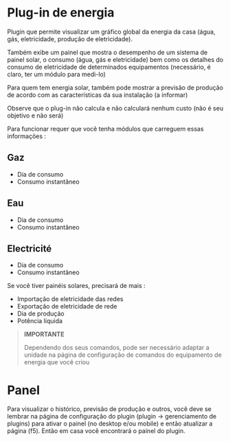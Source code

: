 # Plug-in de energia

Plugin que permite visualizar um gráfico global da energia da casa (água, gás, eletricidade, produção de eletricidade).

Também exibe um painel que mostra o desempenho de um sistema de painel solar, o consumo (água, gás e eletricidade) bem como os detalhes do consumo de eletricidade de determinados equipamentos (necessário, é claro, ter um módulo para medi-lo)

Para quem tem energia solar, também pode mostrar a previsão de produção de acordo com as características da sua instalação (a informar)

Observe que o plug-in não calcula e não calculará nenhum custo (não é seu objetivo e não será)

Para funcionar requer que você tenha módulos que carreguem essas informações : 

## Gaz

- Dia de consumo
- Consumo instantâneo

## Eau

- Dia de consumo
- Consumo instantâneo

## Electricité

- Dia de consumo
- Consumo instantâneo

Se você tiver painéis solares, precisará de mais : 

- Importação de eletricidade das redes
- Exportação de eletricidade de rede
- Dia de produção
- Potência líquida

>**IMPORTANTE**
>
>Dependendo dos seus comandos, pode ser necessário adaptar a unidade na página de configuração de comandos do equipamento de energia que você criou

# Panel

Para visualizar o histórico, previsão de produção e outros, você deve se lembrar na página de configuração do plugin (plugin -> gerenciamento de plugins) para ativar o painel (no desktop e/ou mobile) e então atualizar a página (f5). Então em casa você encontrará o painel do plugin.